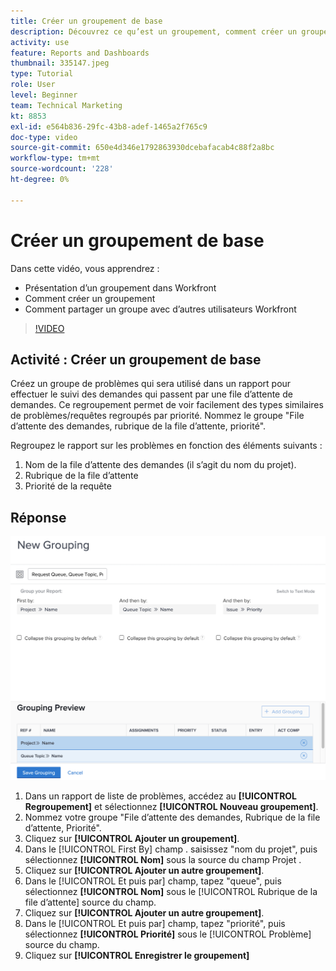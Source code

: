 ```yaml
---
title: Créer un groupement de base
description: Découvrez ce qu’est un groupement, comment créer un groupement et comment partager un groupement avec d’autres utilisateurs dans Workfront.
activity: use
feature: Reports and Dashboards
thumbnail: 335147.jpeg
type: Tutorial
role: User
level: Beginner
team: Technical Marketing
kt: 8853
exl-id: e564b836-29fc-43b8-adef-1465a2f765c9
doc-type: video
source-git-commit: 650e4d346e1792863930dcebafacab4c88f2a8bc
workflow-type: tm+mt
source-wordcount: '228'
ht-degree: 0%

---
```


# Créer un groupement de base

Dans cette vidéo, vous apprendrez :

* Présentation d’un groupement dans Workfront
* Comment créer un groupement
* Comment partager un groupe avec d’autres utilisateurs Workfront

>[!VIDEO](https://video.tv.adobe.com/v/335147/?quality=12&learn=on)

## Activité : Créer un groupement de base

Créez un groupe de problèmes qui sera utilisé dans un rapport pour effectuer le suivi des demandes qui passent par une file d’attente de demandes. Ce regroupement permet de voir facilement des types similaires de problèmes/requêtes regroupés par priorité. Nommez le groupe &quot;File d’attente des demandes, rubrique de la file d’attente, priorité&quot;.

Regroupez le rapport sur les problèmes en fonction des éléments suivants :

1. Nom de la file d’attente des demandes (il s’agit du nom du projet).
1. Rubrique de la file d’attente
1. Priorité de la requête

## Réponse

![Image de l&#39;écran pour créer un nouveau groupement](assets/grouping-exercise.png)

1. Dans un rapport de liste de problèmes, accédez au **[!UICONTROL Regroupement]** et sélectionnez **[!UICONTROL Nouveau groupement]**.
1. Nommez votre groupe &quot;File d’attente des demandes, Rubrique de la file d’attente, Priorité&quot;.
1. Cliquez sur **[!UICONTROL Ajouter un groupement]**.
1. Dans le [!UICONTROL First By] champ . saisissez &quot;nom du projet&quot;, puis sélectionnez **[!UICONTROL Nom]** sous la source du champ Projet .
1. Cliquez sur **[!UICONTROL Ajouter un autre groupement]**.
1. Dans le [!UICONTROL Et puis par] champ, tapez &quot;queue&quot;, puis sélectionnez **[!UICONTROL Nom]** sous le [!UICONTROL Rubrique de la file d’attente] source du champ.
1. Cliquez sur **[!UICONTROL Ajouter un autre groupement]**.
1. Dans le [!UICONTROL Et puis par] champ, tapez &quot;priorité&quot;, puis sélectionnez **[!UICONTROL Priorité]** sous le [!UICONTROL Problème] source du champ.
1. Cliquez sur **[!UICONTROL Enregistrer le groupement]**

